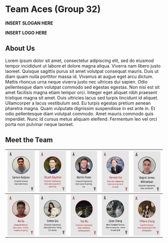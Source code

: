 # Team Aces (Group 32)

**INSERT SLOGAN HERE**

**INSERT LOGO HERE**

## About Us

Lorem ipsum dolor sit amet, consectetur adipiscing elit, sed do eiusmod tempor incididunt ut labore et dolore magna aliqua. Viverra nam libero justo laoreet. Quisque sagittis purus sit amet volutpat consequat mauris. Duis ut diam quam nulla porttitor massa id. Vivamus at augue eget arcu dictum. Mattis rhoncus urna neque viverra justo nec ultrices dui sapien. Odio pellentesque diam volutpat commodo sed egestas egestas. Non nisi est sit amet facilisis magna etiam tempor orci. Integer eget aliquet nibh praesent tristique magna sit amet. Duis ultricies lacus sed turpis tincidunt id aliquet. Ullamcorper a lacus vestibulum sed. Eu turpis egestas pretium aenean pharetra magna. Quam vulputate dignissim suspendisse in est ante in. Et odio pellentesque diam volutpat commodo. Amet mauris commodo quis imperdiet. Nunc id cursus metus aliquam eleifend. Fermentum leo vel orci porta non pulvinar neque laoreet.

## Meet the Team
| <a href="https://aalipoure34.github.io/Lab-1-Repo/"><img src="/member/team-cards/eamon.JPG" width=168 align=center></a> | <a href="https://stuartboynton1.github.io/CSE110/"><img src="/member/team-cards/stuart.JPG" width=168 align=center></a> | <a href="https://martin-flores1023.github.io/GitHub-Pages/"><img src="/member/team-cards/martin.JPG" width=168 align=center></a> | <a href="https://hannahhui5184.github.io/CSE110-Github-pages/"><img src="/member/team-cards/hannah.JPG" width=168 align=center></a> | <a href="https://airbornejaws.github.io/CSE_110_Lab1/"><img src="/member/team-cards/bagrat.JPG" width=168 align=center></a> |
| ------------- | ------------- | ------------- | ------------- | ------------- |
| <a href="https://github.com/ouke025/CSE110-Pages/blob/add-read-me2/index.md#my-homepage"><img src="/member/team-cards/ke.JPG" width=168 align=center></a>  | <a href="https://c3qiu.github.io/CSE110-Lab1/"><img src="/member/team-cards/esther.JPG" width=168 align=center></a> | <a href="https://github.com/yow008"><img src="/member/team-cards/you.JPG" width=168 align=center></a> | <a href="https://spikevzzj.github.io/cse110-lab1/"><img src="/member/team-cards/zijian.JPG" width=168 align=center></a> | <a href="https://zhongtiff.github.io/CSE110_LAB1/"><img src="/member/team-cards/tiffany.JPG" width=168 align=center></a> |


<!--- Team Cards without borders, but didn't know how to fix the alignment. If someone wants to figure this out, then you can go ahead an replace the above table version. Otherwise just delete this if we want to use the table version.
<div>
<a href="https://aalipoure34.github.io/Lab-1-Repo/"><img src="/member/team-cards/eamon.JPG" width=169 align=left></a>
<a href="https://stuartboynton1.github.io/CSE110/"><img src="/member/team-cards/stuart.JPG" width=169 align=left></a>
<a href="https://martin-flores1023.github.io/GitHub-Pages/"><img src="/member/team-cards/martin.JPG" width=169 align=left></a>
<a href="https://hannahhui5184.github.io/CSE110-Github-pages/"><img src="/member/team-cards/hannah.JPG" width=169 align=left></a>
<a href="https://airbornejaws.github.io/CSE_110_Lab1/"><img src="/member/team-cards/bagrat.JPG" width=169 align=left></a>
</div>

<div>
<a href="https://github.com/ouke025/CSE110-Pages/blob/add-read-me2/index.md#my-homepage"><img src="/member/team-cards/ke.JPG" width=170 align=left></a>
<a href="https://c3qiu.github.io/CSE110-Lab1/"><img src="/member/team-cards/esther.JPG" width=170 align=left></a>
<a href="https://github.com/yow008"><img src="/member/team-cards/you.JPG" width=170 align=left></a>
<a href="https://spikevzzj.github.io/cse110-lab1/"><img src="/member/team-cards/zijian.JPG" width=170 align=left></a>
<a href="https://zhongtiff.github.io/CSE110_LAB1/"><img src="/member/team-cards/tiffany.JPG" width=170 align=left></a>
</div>
--->

